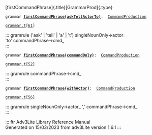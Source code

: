 [firstCommandPhrase]{.title}[GrammarProd]{.type}

`grammar `**[`firstCommandPhrase(askTellActorTo)`](../object/firstCommandPhrase(askTellActorTo).html)**` :   `[`CommandProduction`](../object/CommandProduction.html)

[`grammar.t`](../file/grammar.t.html)`[`[`61`](../source/grammar.t.html#61)`]`

::: gramrule
(\'ask\' \| \'tell\' \| \'a\' \| \'t\') singleNounOnly-\>actor\_\
\'to\' commandPhrase-\>cmd\_\
:::

`grammar `**[`firstCommandPhrase(commandOnly)`](../object/firstCommandPhrase(commandOnly).html)**` :   `[`CommandProduction`](../object/CommandProduction.html)

[`grammar.t`](../file/grammar.t.html)`[`[`52`](../source/grammar.t.html#52)`]`

::: gramrule
commandPhrase-\>cmd\_\
:::

`grammar `**[`firstCommandPhrase(withActor)`](../object/firstCommandPhrase(withActor).html)**` :   `[`CommandProduction`](../object/CommandProduction.html)

[`grammar.t`](../file/grammar.t.html)`[`[`56`](../source/grammar.t.html#56)`]`

::: gramrule
singleNounOnly-\>actor\_ \',\' commandPhrase-\>cmd\_\
:::

::: ftr
Adv3Lite Library Reference Manual\
Generated on 15/03/2023 from adv3Lite version 1.6.1
:::

